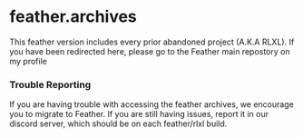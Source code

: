 # feather.archives
This feather version includes every prior abandoned project (A.K.A RLXL). If you have been redirected here, please go to the Feather main repostory on my profile










### Trouble Reporting
If you are having trouble with accessing the feather archives, we encourage you to migrate to Feather. If you are still having issues, report it in our discord server, which should be on each feather/rlxl build.

